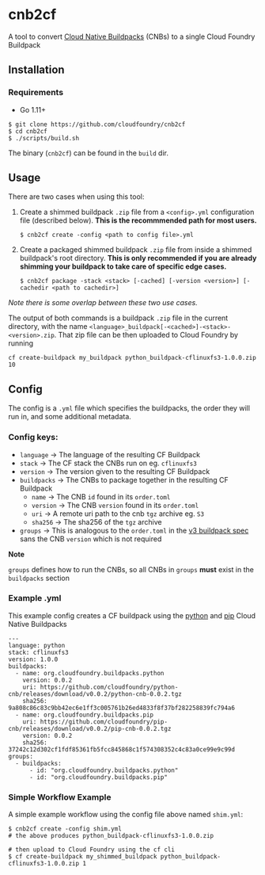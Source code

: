 # cnb2cf
A tool to convert [Cloud Native Buildpacks](https://buildpacks.io/) (CNBs) to a single Cloud Foundry Buildpack

## Installation

### Requirements
- Go 1.11+

```
$ git clone https://github.com/cloudfoundry/cnb2cf
$ cd cnb2cf
$ ./scripts/build.sh
```

The binary (`cnb2cf`) can be found in the `build` dir.

## Usage
There are two cases when using this tool:

1. Create a shimmed buildpack `.zip` file from a `<config>.yml` configuration file (described below). **This is the recommmended path for most users.**  

      ```
      $ cnb2cf create -config <path to config file>.yml
      ```

1. Create a packaged shimmed buildpack `.zip` file from inside a shimmed buildpack's root directory. **This is only recommended if you are already shimming your buildpack to take care of specific edge cases.** 
      ```
      $ cnb2cf package -stack <stack> [-cached] [-version <version>] [-cachedir <path to cachedir>]
      ```      

_Note there is some overlap between these two use cases._

The output of both commands is a buildpack `.zip` file in the current directory, with the name `<language>_buildpack[-<cached>]-<stack>-<version>.zip`. That zip file can be then uploaded to Cloud Foundry by running
```
cf create-buildpack my_buildpack python_buildpack-cflinuxfs3-1.0.0.zip 10
```

## Config
The config is a `.yml` file which specifies the buildpacks, the order they will run in, and some additional metadata. 

### Config keys:
- `language` &rarr; The language of the resulting CF Buildpack
- `stack` &rarr; The CF stack the CNBs run on eg. `cflinuxfs3`
- `version` &rarr; The version given to the resulting CF Buildpack
- `buildpacks` &rarr; The CNBs to package together in the resulting CF Buildpack
  - `name` &rarr; The CNB `id` found in its `order.toml`
  - `version` &rarr; The CNB `version` found in its `order.toml`
  - `uri` &rarr; A remote uri path to the cnb `tgz` archive eg. `S3`
  - `sha256` &rarr; The sha256 of the `tgz` archive
- `groups` &rarr; This is analogous to the `order.toml` in the [v3 buildpack spec](https://github.com/buildpack/spec/blob/master/platform.md) sans the CNB `version` which is not required

**Note**

`groups` defines how to run the CNBs, so all CNBs in `groups` **must** exist in the `buildpacks` section

### Example <config>.yml
This example config creates a CF buildpack using the [python](https://github.com/cloudfoundry/python-cnb) and [pip](https://github.com/cloudfoundry/pip-cnb) Cloud Native Buildpacks

```
---
language: python
stack: cflinuxfs3
version: 1.0.0
buildpacks:
  - name: org.cloudfoundry.buildpacks.python
    version: 0.0.2
    uri: https://github.com/cloudfoundry/python-cnb/releases/download/v0.0.2/python-cnb-0.0.2.tgz
    sha256: 9a808c86c83c9bb42ec6e1ff3c005761b26ed4833f8f37bf282258839fc794a6
  - name: org.cloudfoundry.buildpacks.pip
    uri: https://github.com/cloudfoundry/pip-cnb/releases/download/v0.0.2/pip-cnb-0.0.2.tgz
    version: 0.0.2
    sha256: 37242c12d302cf1fdf85361fb5fcc845868c1f574308352c4c83a0ce99e9c99d
groups:
  - buildpacks:
      - id: "org.cloudfoundry.buildpacks.python"
      - id: "org.cloudfoundry.buildpacks.pip"
```

### Simple Workflow Example

A simple example workflow using the config file above named `shim.yml`:
```
$ cnb2cf create -config shim.yml
# the above produces python_buildpack-cflinuxfs3-1.0.0.zip

# then upload to Cloud Foundry using the cf cli
$ cf create-buildpack my_shimmed_buildpack python_buildpack-cflinuxfs3-1.0.0.zip 1
```

